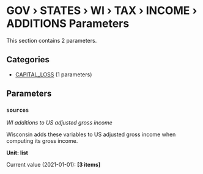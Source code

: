 # GOV › STATES › WI › TAX › INCOME › ADDITIONS Parameters

This section contains 2 parameters.

## Categories

- [CAPITAL_LOSS](capital_loss/index.md) (1 parameters)

## Parameters

### `sources`
*WI additions to US adjusted gross income*

Wisconsin adds these variables to US adjusted gross income when computing its gross income.

**Unit: list**

Current value (2021-01-01): **[3 items]**

